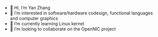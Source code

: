 - 👋 Hi, I’m Yan Zhang
- 👀 I’m interested in software/hardware codesign, functional languages and computer graphics
- 🌱 I’m currently learning Linux kernel
- 💞️ I’m looking to collaborate on the OpenNIC project 

<!---
kriszhyan/kriszhyan is a ✨ special ✨ repository because its `README.md` (this file) appears on your GitHub profile.
You can click the Preview link to take a look at your changes.
--->
